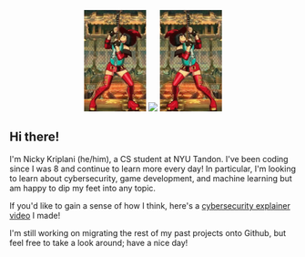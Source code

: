 <p align="center">
  <img src="inoguitarsolo.gif" height="178">
  <img src="megalo.gif" width=400>
  <img src="inoguitarsolo.gif" height="178" style="transform: scaleX(-1);">
</p>
  
Hi there!
---

I'm Nicky Kriplani (he/him), a CS student at NYU Tandon. I've been coding since I was 8 and continue to learn more every day! In particular, I'm looking to learn about cybersecurity, game development, and machine learning but am happy to dip my feet into any topic.

If you'd like to gain a sense of how I think, here's a [cybersecurity explainer video](https://www.youtube.com/watch?v=Mdeu__zgEUo) I made!

I'm still working on migrating the rest of my past projects onto Github, but feel free to take a look around; have a nice day!

